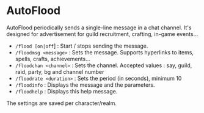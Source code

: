 AutoFlood
=========
AutoFlood periodically sends a single-line message in a chat channel. It's designed for advertisement for guild recruitment, crafting, in-game events...

* `/flood [on|off`] : Start / stops sending the message.
* `/floodmsg <message>` : Sets the message. Supports hyperlinks to items, spells, crafts, achievements...
* `/floodchan <channel>` : Sets the channel. Accepted values : say, guild, raid, party, bg and channel number
* `/floodrate <duration>` : Sets the period (in seconds), minimum 10
* `/floodinfo` : Displays the message and the parameters.
* `/floodhelp` : Displays this help message.

The settings are saved per character/realm.
